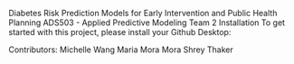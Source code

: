Diabetes Risk Prediction Models for Early Intervention and Public Health Planning
ADS503 - Applied Predictive Modeling
Team 2
Installation
To get started with this project, please install your Github Desktop:

Contributors:
Michelle Wang
Maria Mora Mora
Shrey Thaker

